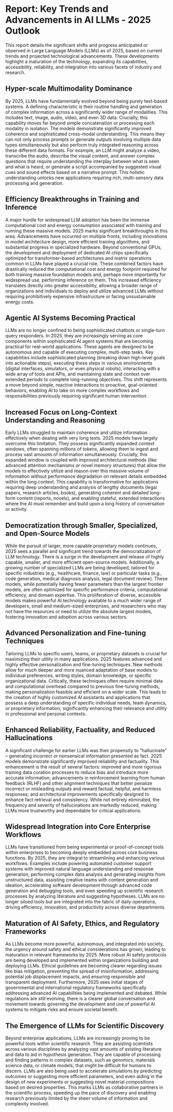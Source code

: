 # Report: Key Trends and Advancements in AI LLMs - 2025 Outlook

This report details the significant shifts and progress anticipated or observed in Large Language Models (LLMs) as of 2025, based on current trends and projected technological advancements. These developments highlight a maturation of the technology, expanding its capabilities, accessibility, reliability, and integration into various facets of industry and research.

## Hyper-scale Multimodality Dominance

By 2025, LLMs have fundamentally evolved beyond being purely text-based systems. A defining characteristic is their routine handling and generation of complex information across a significantly wider range of modalities. This includes text, image, audio, video, and even 3D data. Crucially, this capability moves far beyond simple concatenation or processing each modality in isolation. The models demonstrate significantly improved coherence and sophisticated cross-modal understanding. This means they can not only process prompts or generate outputs involving multiple data types simultaneously but also perform truly integrated reasoning across these different data formats. For example, an LLM might analyze a video, transcribe the audio, describe the visual content, and answer complex questions that require understanding the interplay between what is seen and what is heard, or generate a script accompanied by suggested visual cues and sound effects based on a narrative prompt. This holistic understanding unlocks new applications requiring rich, multi-sensory data processing and generation.

## Efficiency Breakthroughs in Training and Inference

A major hurdle for widespread LLM adoption has been the immense computational cost and energy consumption associated with training and running these massive models. 2025 marks significant breakthroughs in this area. Advancements have occurred on multiple fronts, including innovations in model architecture design, more efficient training algorithms, and substantial progress in specialized hardware. Beyond conventional GPUs, the development and deployment of dedicated AI chips specifically optimized for transformer-based architectures and matrix operations common in LLMs have played a crucial role. These combined factors have drastically reduced the computational cost and energy footprint required for both training massive foundation models and, perhaps more importantly for widespread use, performing inference on them. This increased efficiency translates directly into greater accessibility, allowing a broader range of organizations and individuals to deploy and utilize advanced LLMs without requiring prohibitively expensive infrastructure or facing unsustainable energy costs.

## Agentic AI Systems Becoming Practical

LLMs are no longer confined to being sophisticated chatbots or single-turn query responders. In 2025, they are increasingly serving as core components within sophisticated AI agent systems that are becoming practical for real-world applications. These agents are designed to be autonomous and capable of executing complex, multi-step tasks. Key capabilities include sophisticated planning (breaking down high-level goals into actionable steps), executing these steps in various environments (digital interfaces, simulators, or even physical robots), interacting with a wide array of tools and APIs, and maintaining state and context over extended periods to complete long-running objectives. This shift represents a move beyond simple, reactive interactions to proactive, goal-oriented behaviors, enabling AI to take on more complex workflows and responsibilities previously requiring significant human intervention.

## Increased Focus on Long-Context Understanding and Reasoning

Early LLMs struggled to maintain coherence and utilize information effectively when dealing with very long texts. 2025 models have largely overcome this limitation. They possess significantly expanded context windows, often spanning millions of tokens, allowing them to ingest and process vast amounts of information simultaneously. Crucially, this expanded window is coupled with improved architectural methods (like advanced attention mechanisms or novel memory structures) that allow the models to effectively utilize and reason over this massive volume of information without performance degradation on relevant details embedded within the long context. This capability is transformative for applications requiring deep understanding and analysis of lengthy documents (legal papers, research articles, books), generating coherent and detailed long-form content (reports, novels), and enabling stateful, extended interactions where the AI must remember and build upon a long history of conversation or activity.

## Democratization through Smaller, Specialized, and Open-Source Models

While the pursuit of larger, more capable proprietary models continues, 2025 sees a parallel and significant trend towards the democratization of LLM technology. There is a surge in the development and release of highly capable, smaller, and more efficient open-source models. Additionally, a growing number of specialized LLMs are being developed, tailored for specific industries (e.g., healthcare, finance, law) or particular tasks (e.g., code generation, medical diagnosis analysis, legal document review). These models, while potentially having fewer parameters than the largest frontier models, are often optimized for specific performance criteria, computational efficiency, and domain expertise. This proliferation of diverse, accessible models makes powerful AI technology available to a much wider range of developers, small and medium-sized enterprises, and researchers who may not have the resources or need to utilize the absolute largest models, fostering innovation and adoption across various sectors.

## Advanced Personalization and Fine-tuning Techniques

Tailoring LLMs to specific users, teams, or proprietary datasets is crucial for maximizing their utility in many applications. 2025 features advanced and highly effective personalization and fine-tuning techniques. New methods allow for much deeper and more nuanced adaptation of base models to individual preferences, writing styles, domain knowledge, or specific organizational data. Critically, these techniques often require minimal data and computational overhead compared to previous fine-tuning methods, making personalization feasible and efficient on a wider scale. This leads to the creation of highly customized AI assistants and applications that possess a deep understanding of specific individual needs, team dynamics, or proprietary information, significantly enhancing their relevance and utility in professional and personal contexts.

## Enhanced Reliability, Factuality, and Reduced Hallucinations

A significant challenge for earlier LLMs was their propensity to "hallucinate" – generating incorrect or nonsensical information presented as fact. 2025 models demonstrate significantly improved reliability and factuality. This enhancement is the result of several factors: improved and more rigorous training data curation processes to reduce bias and introduce more accurate information; advancements in reinforcement learning from human feedback (RLHF) and other alignment techniques that better penalize incorrect or misleading outputs and reward factual, helpful, and harmless responses; and architectural improvements specifically designed to enhance fact retrieval and consistency. While not entirely eliminated, the frequency and severity of hallucinations are markedly reduced, making LLMs more trustworthy and dependable for critical applications.

## Widespread Integration into Core Enterprise Workflows

LLMs have transitioned from being experimental or proof-of-concept tools within enterprises to becoming deeply embedded across core business functions. By 2025, they are integral to streamlining and enhancing various workflows. Examples include powering automated customer support systems with improved natural language understanding and response generation, performing complex data analysis and generating insights from unstructured data, assisting creative teams with content generation and ideation, accelerating software development through advanced code generation and debugging tools, and even speeding up scientific research processes by analyzing literature and suggesting hypotheses. LLMs are no longer siloed tools but are integrated into the fabric of daily operations, driving efficiency, innovation, and productivity across diverse departments.

## Maturation of AI Safety, Ethics, and Regulatory Frameworks

As LLMs become more powerful, autonomous, and integrated into society, the urgency around safety and ethical considerations has grown, leading to maturation in relevant frameworks by 2025. More robust AI safety protocols are being developed and implemented within organizations building and deploying LLMs. Ethical guidelines are becoming clearer regarding issues like bias mitigation, preventing the spread of misinformation, addressing potential job displacement impacts, and ensuring responsible and transparent deployment. Furthermore, 2025 sees initial stages of governmental and international regulatory frameworks specifically addressing advanced AI capabilities being implemented and debated. While regulations are still evolving, there is a clearer global conversation and movement towards governing the development and use of powerful AI systems to mitigate risks and ensure societal benefit.

## The Emergence of LLMs for Scientific Discovery

Beyond enterprise applications, LLMs are increasingly proving to be powerful tools within scientific research. They are assisting scientists across various disciplines by analyzing vast amounts of existing literature and data to aid in hypothesis generation. They are capable of processing and finding patterns in complex datasets, such as genomics, materials science data, or climate models, that might be difficult for humans to discern. LLMs are also being used to accelerate simulations by predicting outcomes or suggesting more efficient parameters, and even aiding in the design of new experiments or suggesting novel material compositions based on desired properties. This marks LLMs as collaborative partners in the scientific process, speeding up the pace of discovery and enabling research previously limited by the sheer volume of information and complexity involved.